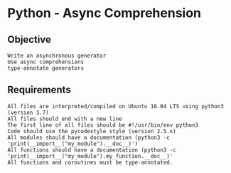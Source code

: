 # Python - Async Comprehension

## Objective

    Write an asynchronous generator
    Use async comprehensions
    type-annotate generators

## Requirements

    All files are interpreted/compiled on Ubuntu 18.04 LTS using python3 (version 3.7)
    All files should end with a new line
    The first line of all files should be #!/usr/bin/env python3
    Code should use the pycodestyle style (version 2.5.x)
    All modules should have a documentation (python3 -c 'print(__import__("my_module").__doc__)')
    All functions should have a documentation (python3 -c 'print(__import__("my_module").my_function.__doc__)'
    All functions and coroutines must be type-annotated.

